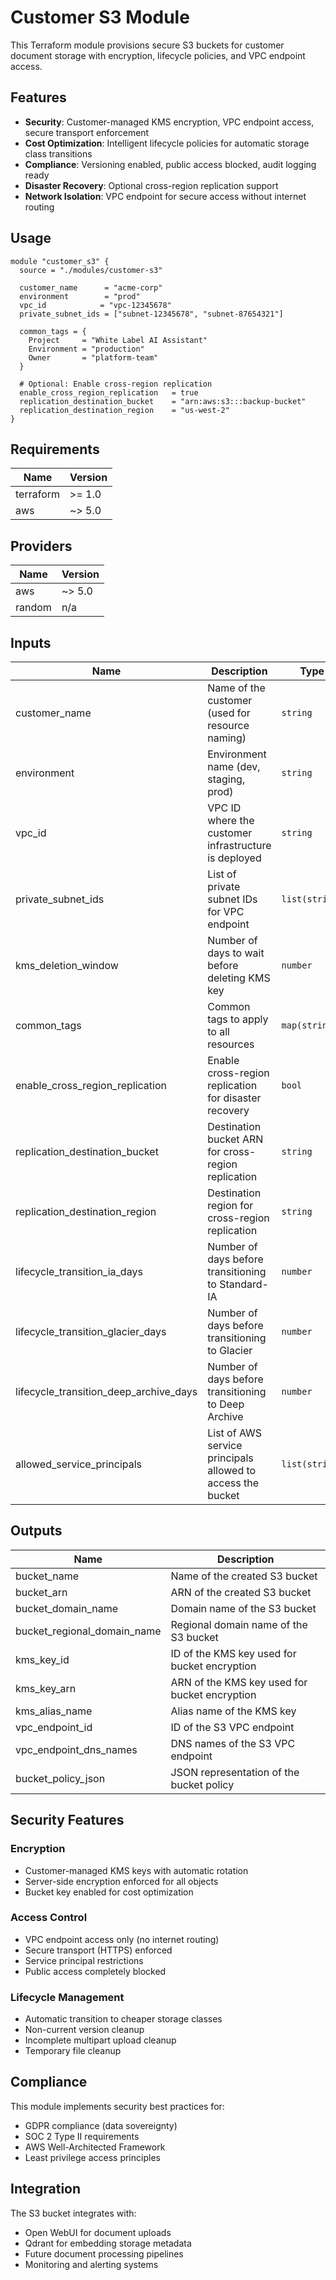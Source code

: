 # Customer S3 Module

This Terraform module provisions secure S3 buckets for customer document storage with encryption, lifecycle policies, and VPC endpoint access.

## Features

- **Security**: Customer-managed KMS encryption, VPC endpoint access, secure transport enforcement
- **Cost Optimization**: Intelligent lifecycle policies for automatic storage class transitions
- **Compliance**: Versioning enabled, public access blocked, audit logging ready
- **Disaster Recovery**: Optional cross-region replication support
- **Network Isolation**: VPC endpoint for secure access without internet routing

## Usage

```hcl
module "customer_s3" {
  source = "./modules/customer-s3"

  customer_name      = "acme-corp"
  environment        = "prod"
  vpc_id            = "vpc-12345678"
  private_subnet_ids = ["subnet-12345678", "subnet-87654321"]

  common_tags = {
    Project     = "White Label AI Assistant"
    Environment = "production"
    Owner       = "platform-team"
  }

  # Optional: Enable cross-region replication
  enable_cross_region_replication   = true
  replication_destination_bucket    = "arn:aws:s3:::backup-bucket"
  replication_destination_region    = "us-west-2"
}
```

## Requirements

| Name | Version |
|------|---------|
| terraform | >= 1.0 |
| aws | ~> 5.0 |

## Providers

| Name | Version |
|------|---------|
| aws | ~> 5.0 |
| random | n/a |

## Inputs

| Name | Description | Type | Default | Required |
|------|-------------|------|---------|:--------:|
| customer_name | Name of the customer (used for resource naming) | `string` | n/a | yes |
| environment | Environment name (dev, staging, prod) | `string` | `"prod"` | no |
| vpc_id | VPC ID where the customer infrastructure is deployed | `string` | n/a | yes |
| private_subnet_ids | List of private subnet IDs for VPC endpoint | `list(string)` | n/a | yes |
| kms_deletion_window | Number of days to wait before deleting KMS key | `number` | `7` | no |
| common_tags | Common tags to apply to all resources | `map(string)` | `{}` | no |
| enable_cross_region_replication | Enable cross-region replication for disaster recovery | `bool` | `false` | no |
| replication_destination_bucket | Destination bucket ARN for cross-region replication | `string` | `""` | no |
| replication_destination_region | Destination region for cross-region replication | `string` | `""` | no |
| lifecycle_transition_ia_days | Number of days before transitioning to Standard-IA | `number` | `30` | no |
| lifecycle_transition_glacier_days | Number of days before transitioning to Glacier | `number` | `90` | no |
| lifecycle_transition_deep_archive_days | Number of days before transitioning to Deep Archive | `number` | `365` | no |
| allowed_service_principals | List of AWS service principals allowed to access the bucket | `list(string)` | `["ec2.amazonaws.com", "ecs-tasks.amazonaws.com", "eks.amazonaws.com"]` | no |

## Outputs

| Name | Description |
|------|-------------|
| bucket_name | Name of the created S3 bucket |
| bucket_arn | ARN of the created S3 bucket |
| bucket_domain_name | Domain name of the S3 bucket |
| bucket_regional_domain_name | Regional domain name of the S3 bucket |
| kms_key_id | ID of the KMS key used for bucket encryption |
| kms_key_arn | ARN of the KMS key used for bucket encryption |
| kms_alias_name | Alias name of the KMS key |
| vpc_endpoint_id | ID of the S3 VPC endpoint |
| vpc_endpoint_dns_names | DNS names of the S3 VPC endpoint |
| bucket_policy_json | JSON representation of the bucket policy |

## Security Features

### Encryption
- Customer-managed KMS keys with automatic rotation
- Server-side encryption enforced for all objects
- Bucket key enabled for cost optimization

### Access Control
- VPC endpoint access only (no internet routing)
- Secure transport (HTTPS) enforced
- Service principal restrictions
- Public access completely blocked

### Lifecycle Management
- Automatic transition to cheaper storage classes
- Non-current version cleanup
- Incomplete multipart upload cleanup
- Temporary file cleanup

## Compliance

This module implements security best practices for:
- GDPR compliance (data sovereignty)
- SOC 2 Type II requirements
- AWS Well-Architected Framework
- Least privilege access principles

## Integration

The S3 bucket integrates with:
- Open WebUI for document uploads
- Qdrant for embedding storage metadata
- Future document processing pipelines
- Monitoring and alerting systems